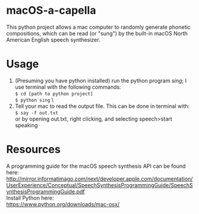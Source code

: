 # macOS-a-capella
This python project allows a mac computer to randomly generate phonetic compositions, which can be read (or "sung") by the built-in macOS North American English speech synthesizer. 

# Usage
1. (Presuming you have python installed) run the python program <i>sing</i>; I use terminal with the following commands:\
``$ cd [path to python project]``\
``$ python sing`` \
2. Tell your mac to read the output file. This can be done in terminal with:\
``$ say -f out.txt``\
or by opening out.txt, right clicking, and selecting speech>start speaking

# Resources
A programming guide for the macOS speech synthesis API can be found here: http://mirror.informatimago.com/next/developer.apple.com/documentation/UserExperience/Conceptual/SpeechSynthesisProgrammingGuide/SpeechSynthesisProgrammingGuide.pdf \
Install Python here:\
https://www.python.org/downloads/mac-osx/
